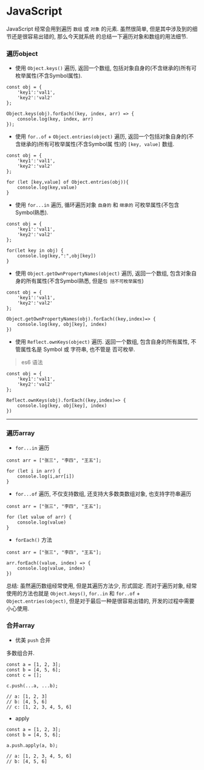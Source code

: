 # JavaScript

JavaScript 经常会用到遍历 `数组` 或 `对象` 的元素. 虽然很简单, 但是其中涉及到的细节还是很容易出错的, 那么今天就系统
的总结一下遍历对象和数组的用法细节.

### 遍历object

- 使用 `Object.keys()` 遍历, 返回一个数组, 包括对象自身的(不含继承的)所有可枚举属性(不含Symbol属性).

```
const obj = {
    'key1':'val1',
    'key2':'val2'
};

Object.keys(obj).forEach((key, index, arr) => {
    console.log(key, index, arr)
});
```

- 使用 `for..of` + `Object.entries(object)` 遍历, 返回一个包括对象自身的(不含继承的)所有可枚举属性(不含Symbol属
性)的 `[key, value]` 数组.

```
const obj = {
    'key1':'val1',
    'key2':'val2'
};

for (let [key,value] of Object.entries(obj)){
    console.log(key,value)
}
```

- 使用 `for...in` 遍历, 循环遍历对象 `自身的` 和 `继承的` 可枚举属性(不包含Symbol熟悉).

```
const obj = {
    'key1':'val1',
    'key2':'val2'
};

for(let key in obj) {
    console.log(key,":",obj[key])
}
```

- 使用 `Object.getOwnPropertyNames(object)` 遍历, 返回一个数组, 包含对象自身的所有属性(不含Symbol熟悉, 但是`包
括不可枚举属性`)

```
const obj = {
    'key1':'val1',
    'key2':'val2'
};

Object.getOwnPropertyNames(obj).forEach((key,index)=> {
    console.log(key, obj[key], index)
})
```

- 使用 `Reflect.ownKeys(object)` 遍历. 返回一个数组, 包含自身的所有属性, 不管属性名是 Symbol 或 字符串, 也不管是
否可枚举.

> es6 语法

```
const obj = {
    'key1':'val1',
    'key2':'val2'
};

Reflect.ownKeys(obj).forEach((key,index)=> {
    console.log(key, obj[key], index)
})
```

--- 

### 遍历array

- `for...in` 遍历

```
const arr = ["张三", "李四", "王五"];

for (let i in arr) {
    console.log(i,arr[i])
}
```

- `for...of` 遍历, 不仅支持数组, 还支持大多数类数组对象, 也支持字符串遍历

```
const arr = ["张三", "李四", "王五"];

for (let value of arr) {
    console.log(value)
}
```

- `forEach()` 方法

```
const arr = ["张三", "李四", "王五"];

arr.forEach((value, index) => {
    console.log(value, index)
})
```

总结: 虽然遍历数组经常使用, 但是其遍历方法少, 形式固定. 而对于遍历对象, 经常使用的方法也就是 `Object.keys()`, `for..in`
和 `for..of` + `Object.entries(object)`, 但是对于最后一种是很容易出错的, 开发的过程中需要小心使用.

### 合并array

- 优美 `push` 合并

多数组合并.

```
const a = [1, 2, 3];
const b = [4, 5, 6];
const c = [];

c.push(...a, ...b);

// a: [1, 2, 3]
// b: [4, 5, 6]
// c: [1, 2, 3, 4, 5, 6]
```

- apply

```
const a = [1, 2, 3];
const b = [4, 5, 6];

a.push.apply(a, b);

// a: [1, 2, 3, 4, 5, 6]
// b: [4, 5, 6]
```